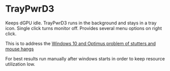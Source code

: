 # TrayPwrD3
Keeps dGPU idle. TrayPwrD3 runs in the background and stays in a tray icon. Single click turns monitor off. Provides several menu options on right click. 

This is to address the 
<a href="https://forums.geforce.com/default/topic/860554/geforce-mobile-gpus/windows-10-and-optimus/15/" target="_blank">Windows 10 and Optimus problem of stutters and mouse hangs</a>

For best results run manually after windows starts in order to keep resource utilization low.
